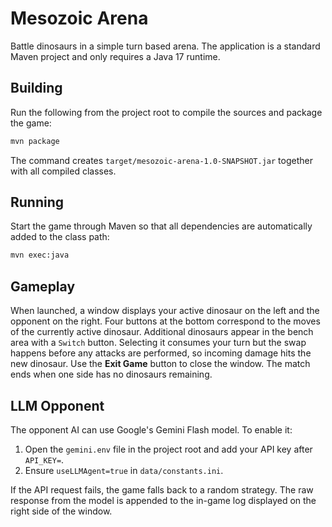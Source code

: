 # Mesozoic Arena

Battle dinosaurs in a simple turn based arena. The application is a standard
Maven project and only requires a Java 17 runtime.

## Building

Run the following from the project root to compile the sources and package the
game:

```bash
mvn package
```

The command creates `target/mesozoic-arena-1.0-SNAPSHOT.jar` together with all
compiled classes.

## Running

Start the game through Maven so that all dependencies are automatically added to
the class path:

```bash
mvn exec:java
```

## Gameplay

When launched, a window displays your active dinosaur on the left and the
opponent on the right. Four buttons at the bottom correspond to the moves of the
currently active dinosaur. Additional dinosaurs appear in the bench area with a
`Switch` button. Selecting it consumes your turn but the swap happens before any
attacks are performed, so incoming damage hits the new dinosaur. Use the
**Exit Game** button to close the window. The match ends when one side has no
dinosaurs remaining.

## LLM Opponent

The opponent AI can use Google's Gemini Flash model. To enable it:

1. Open the `gemini.env` file in the project root and add your API key after
   `API_KEY=`.
2. Ensure `useLLMAgent=true` in `data/constants.ini`.

If the API request fails, the game falls back to a random strategy. The raw
response from the model is appended to the in-game log displayed on the right
side of the window.
